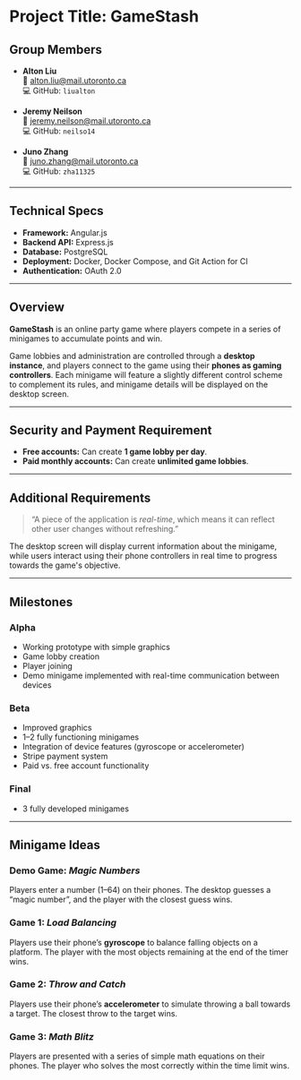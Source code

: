 # Project Title: GameStash

## Group Members

- **Alton Liu**  
  📧 alton.liu@mail.utoronto.ca  
  💻 GitHub: `liualton`

- **Jeremy Neilson**  
  📧 jeremy.neilson@mail.utoronto.ca  
  💻 GitHub: `neilso14`

- **Juno Zhang**  
  📧 juno.zhang@mail.utoronto.ca  
  💻 GitHub: `zha11325`

---

## Technical Specs

- **Framework:** Angular.js
- **Backend API:** Express.js
- **Database:** PostgreSQL
- **Deployment:** Docker, Docker Compose, and Git Action for CI
- **Authentication:** OAuth 2.0

---

## Overview

**GameStash** is an online party game where players compete in a series of minigames to accumulate points and win.

Game lobbies and administration are controlled through a **desktop instance**, and players connect to the game using their **phones as gaming controllers**. Each minigame will feature a slightly different control scheme to complement its rules, and minigame details will be displayed on the desktop screen.

---

## Security and Payment Requirement

- **Free accounts:** Can create **1 game lobby per day**.
- **Paid monthly accounts:** Can create **unlimited game lobbies**.

---

## Additional Requirements

> “A piece of the application is _real-time_, which means it can reflect other user changes without refreshing.”

The desktop screen will display current information about the minigame, while users interact using their phone controllers in real time to progress towards the game's objective.

---

## Milestones

### Alpha

- Working prototype with simple graphics
- Game lobby creation
- Player joining
- Demo minigame implemented with real-time communication between devices

### Beta

- Improved graphics
- 1–2 fully functioning minigames
- Integration of device features (gyroscope or accelerometer)
- Stripe payment system
- Paid vs. free account functionality

### Final

- 3 fully developed minigames

---

## Minigame Ideas

### Demo Game: _Magic Numbers_

Players enter a number (1–64) on their phones. The desktop guesses a “magic number”, and the player with the closest guess wins.

### Game 1: _Load Balancing_

Players use their phone’s **gyroscope** to balance falling objects on a platform. The player with the most objects remaining at the end of the timer wins.

### Game 2: _Throw and Catch_

Players use their phone’s **accelerometer** to simulate throwing a ball towards a target. The closest throw to the target wins.

### Game 3: _Math Blitz_

Players are presented with a series of simple math equations on their phones. The player who solves the most correctly within the time limit wins.
